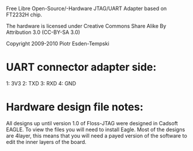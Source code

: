Free Libre Open-Source/-Hardware JTAG/UART Adapter based on FT2232H chip.

The hardware is licensed under Creative Commons Share Alike By Attribution 3.0 (CC-BY-SA 3.0)

Copyright 2009-2010 Piotr Esden-Tempski

# UART connector adapter side:

1: 3V3
2: TXD
3: RXD
4: GND

# Hardware design file notes:

All designs up until version 1.0 of Floss-JTAG were
designed in Cadsoft EAGLE. To view the files you will need to install Eagle.
Most of the designs are 4layer, this means that you will need a payed version
of the software to edit the inner layers of the board.


